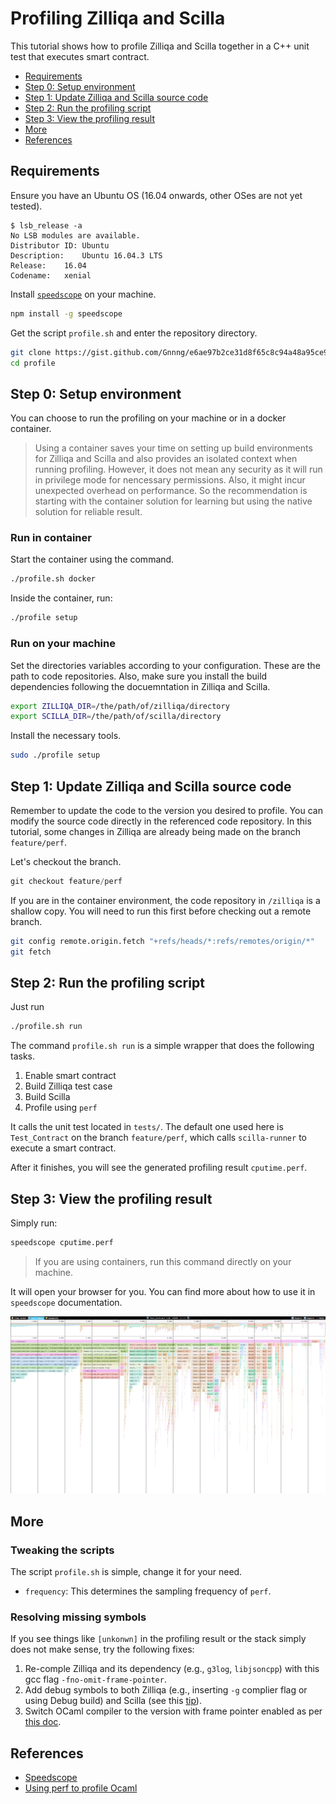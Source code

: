# Profiling Zilliqa and Scilla

This tutorial shows how to profile Zilliqa and Scilla together in a C++ unit test that executes smart contract.

<!-- TOC depthTo:2 -->

- [Requirements](#requirements)
- [Step 0: Setup environment](#step-0-setup-environment)
- [Step 1: Update Zilliqa and Scilla source code](#step-1-update-zilliqa-and-scilla-source-code)
- [Step 2: Run the profiling script](#step-2-run-the-profiling-script)
- [Step 3: View the profiling result](#step-3-view-the-profiling-result)
- [More](#more)
- [References](#references)

<!-- /TOC -->

## Requirements

Ensure you have an Ubuntu OS (16.04 onwards, other OSes are not yet tested).

```console
$ lsb_release -a
No LSB modules are available.
Distributor ID:	Ubuntu
Description:	Ubuntu 16.04.3 LTS
Release:	16.04
Codename:	xenial
```

Install [`speedscope`](https://github.com/jlfwong/speedscope) on your machine.

```bash
npm install -g speedscope
```

Get the script `profile.sh` and enter the repository directory.

```bash
git clone https://gist.github.com/Gnnng/e6ae97b2ce31d8f65c8c94a48a95ce94 profile
cd profile
```

## Step 0: Setup environment

You can choose to run the profiling on your machine or in a docker container.

> Using a container saves your time on setting up build environments for Zilliqa and Scilla and also provides an isolated context when running profiling. However, it does not mean any security as it will run in privilege mode for nencessary permissions. Also, it might incur unexpected overhead on performance. So the recommendation is starting with the container solution for learning but using the native solution for reliable result.

### Run in container

Start the container using the command.

```bash
./profile.sh docker
```

Inside the container, run:

```bash
./profile setup
```

### Run on your machine

Set the directories variables according to your configuration. These are the path to code repositories. Also, make sure you install the build dependencies following the docuemntation in Zilliqa and Scilla.

```bash
export ZILLIQA_DIR=/the/path/of/zilliqa/directory
export SCILLA_DIR=/the/path/of/scilla/directory
```

Install the necessary tools.

```bash
sudo ./profile setup
```

## Step 1: Update Zilliqa and Scilla source code

Remember to update the code to the version you desired to profile. You can modify the source code directly in the referenced code repository. In this tutorial, some changes in Zilliqa are already being made on the branch `feature/perf`.

Let's checkout the branch.

```cpp
git checkout feature/perf
```

If you are in the container environment, the code repository in `/zilliqa` is a shallow copy. You will need to run this first before checking out a remote branch.

```bash
git config remote.origin.fetch "+refs/heads/*:refs/remotes/origin/*"
git fetch
```

## Step 2: Run the profiling script

Just run

```bash
./profile.sh run
```

The command `profile.sh run` is a simple wrapper that does the following tasks.

1. Enable smart contract
2. Build Zilliqa test case
3. Build Scilla
4. Profile using `perf`

It calls the unit test located in `tests/`. The default one used here is `Test_Contract` on the branch `feature/perf`, which calls `scilla-runner` to execute a smart contract.

After it finishes, you will see the generated profiling result `cputime.perf`.

## Step 3: View the profiling result

Simply run:

```bash
speedscope cputime.perf
```

> If you are using containers, run this command directly on your machine.

It will open your browser for you. You can find more about how to use it in `speedscope` documentation.

![speedscope](images/speedscope.png)

## More

### Tweaking the scripts

The script `profile.sh` is simple, change it for your need.

- `frequency`: This determines the sampling frequency of `perf`.

### Resolving missing symbols

If you see things like `[unkonwn]` in the profiling result or the stack simply does not make sense, try the following fixes:

1. Re-comple Zilliqa and its dependency (e.g., `g3log`, `libjsoncpp`) with this gcc flag `-fno-omit-frame-pointer`.
2. Add debug symbols to both Zilliqa (e.g., inserting `-g` complier flag  or using Debug build) and Scilla (see this [tip](https://github.com/Zilliqa/scilla/wiki/Profiling-Scilla-:-Tips)).
3. Switch OCaml compiler to the version with frame pointer enabled as per [this doc](https://ocaml.org/learn/tutorials/performance_and_profiling.html#Using-perf-on-Linux).

## References

- [Speedscope](https://github.com/jlfwong/speedscope)
- [Using perf to profile Ocaml](https://ocaml.org/learn/tutorials/performance_and_profiling.html#Using-perf-on-Linux)
